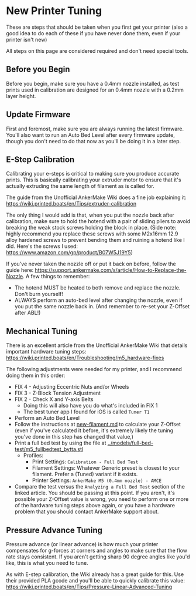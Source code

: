 # New Printer Tuning

These are steps that should be taken when you first get your printer (also a good idea to do each of these if you have never done them, even if your printer isn't new)

All steps on this page are considered required and don't need special tools.

## Before you Begin

Before you begin, make sure you have a 0.4mm nozzle installed, as test prints used in calibration are designed for an 0.4mm nozzle with a 0.2mm layer height.

## Update Firmware

First and foremost, make sure you are always running the latest firmware. You'll also want to run an Auto Bed Level after every firmware update, though you don't need to do that now as you'll be doing it in a later step.

## E-Step Calibration

Calibrating your e-steps is critical to making sure you produce accurate prints. This is basically calibrating your extruder motor to ensure that it's actually extruding the same length of filament as is called for.

The guide from the Unofficial AnkerMake Wiki does a fine job explaining it: <https://wiki.printed.boats/en/Tips/extruder-calibration>

The only thing I would add is that, when you put the nozzle back after calibration, make sure to hold the hotend with a pair of sliding pliers to avoid breaking the weak stock screws holding the block in place. (Side note: highly recommend you replace these screws with some M2x16mm 12.9 alloy hardened screws to prevent bending them and ruining a hotend like I did. Here's the screws I used: <https://www.amazon.com/gp/product/B07W5J19Y5>)

If you've never taken the nozzle off or put it back on before, follow the guide here: <https://support.ankermake.com/s/article/How-to-Replace-the-Nozzle>.
A few things to remember:

- The hotend MUST be heated to both remove and replace the nozzle. Don't burn yourself!
- ALWAYS perform an auto-bed level after changing the nozzle, even if you put the same nozzle back in. (And remember to re-set your Z-Offset after ABL!)

## Mechanical Tuning

There is an excellent article from the Unofficial AnkerMake Wiki that details important hardware tuning steps: <https://wiki.printed.boats/en/Troubleshooting/m5_hardware-fixes>

The following adjustments were needed for my printer, and I recommend doing them in this order:

- FIX 4 - Adjusting Eccentric Nuts and/or Wheels
- FIX 3 - Z-Block Tension Adjustment
- FIX 2 - Check X and Y-axis Belts
  - Doing this will also have you do what's included in FIX 1
  - The best tuner app I found for iOS is called `Tuner T1`
- Perform an Auto Bed Level
- Follow the instructions at [new-filament.md](new-filament.md) to calculate your Z-Offset (even if you've calculated it before, it's extremely likely the tuning you've done in this step has changed that value,)
- Print a full bed test by using the file at [../models/full-bed-test/m5_fullbedtest_bytta.stl](../models/full-bed-test/m5_fullbedtest_bytta.stl)
  - Profiles:
    - Print Settings: `Calibration - Full Bed Test`
    - Filament Settings: Whatever Generic preset is closest to your filament. Prefer a (Tuned) variant if it exists.
    - Printer Settings: `AnkerMake M5 (0.4mm nozzle) - AMCE`
- Compare the test versus the `Analyzing a Full Bed Test` section of the linked article. You should be passing at this point. If you aren't, it's possible your Z-Offset value is wrong, you need to perform one or more of the hardware tuning steps above again, or you have a hardware problem that you should contact AnkerMake support about.

## Pressure Advance Tuning

Pressure advance (or linear advance) is how much your printer compensates for g-forces at corners and angles to make sure that the flow rate stays consistent. If you aren't getting sharp 90 degree angles like you'd like, this is what you need to tune.

As with E-step calibration, the Wiki already has a great guide for this. Use their provided PLA gcode and you'll be able to quickly calibrate this value: <https://wiki.printed.boats/en/Tips/Pressure-Linear-Advanced-Tuning>
